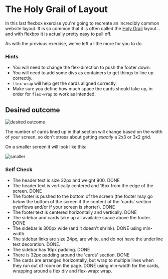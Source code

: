 # The Holy Grail of Layout

In this last flexbox exercise you're going to recreate an incredibly common website layout. It is so common that it is often called the [Holy Grail](https://www.google.com/search?q=holy+grail+layout&tbm=isch&sclient=img) layout... and with flexbox it is actually pretty easy to pull off.

As with the previous exercise, we've left a little more for you to do.

### Hints
- You will need to change the flex-direction to push the footer down.
- You will need to add some divs as containers to get things to line up correctly.
- `flex-wrap` will help get the cards aligned correctly.
-  Make sure you define how much space the cards should take up, in order for `flex-wrap` to work as intended.

## Desired outcome

![desired outcome](./desired-outcome.png)

The number of cards lined up in that section will change based on the width of your screen, so don't stress about getting _exactly_ a 2x3 or 3x2 grid.

On a smaller screen it will look like this:

![smaller](./desired-outcome-smaller.png)

### Self Check
- The header text is size 32px and weight 900. 
  DONE
- The header text is vertically centered and 16px from the edge of the screen. 
  DONE
- The footer is pushed to the bottom of the screen (the footer may go _below_ the bottom of the screen if the content of the 'cards' section overflows and/or if your screen is shorter).
  DONE
- The footer text is centered horizontally and vertically.
  DONE
- The sidebar and cards take up all available space above the footer.
  DONE
- The sidebar is 300px wide (and it doesn't shrink).
  DONE using min-width.
- The sidebar links are size 24px, are white, and do not have the underline text decoration.
  DONE.
- The sidebar has 16px padding.
  DONE
- There is 32px padding around the 'cards' section.
  DONE
- The cards are arranged horizontally, but wrap to multiple lines when they run out of room on the page.
  DONE using min-width for the cards, wrapping around a flex div and flex-wrap: wrap.

